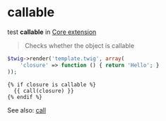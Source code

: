callable
========

test **callable** in [Core extension](../Core.md)

> Checks whether the object is callable

``` php
$twig->render('template.twig', array(
    'closure' => function () { return 'Hello'; }
));
```

``` jinja
{% if closure is callable %}
  {{ call(closure) }}
{% endif %}
```

See also: [call](../functions/call.md)